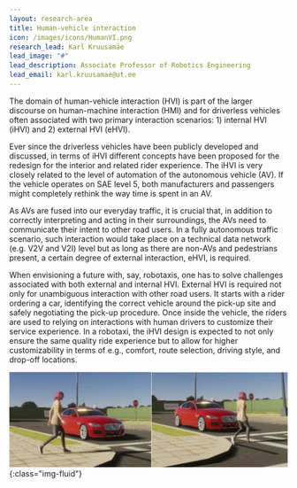 ```yaml
---
layout: research-area
title: Human-vehicle interaction
icon: /images/icons/HumanVI.png
research_lead: Karl Kruusamäe
lead_image: "#"
lead_description: Associate Professor of Robotics Engineering
lead_email: karl.kruusamae@ut.ee
---
```


The domain of human-vehicle interaction (HVI) is part of the larger discourse on human-machine interaction (HMI) and for driverless vehicles often associated with two primary interaction scenarios: 1) internal HVI (iHVI) and 2) external HVI (eHVI).

Ever since the driverless vehicles have been publicly developed and discussed, in terms of iHVI different concepts have been proposed for the redesign for the interior and related rider experience. The iHVI is very closely related to the level of automation of the autonomous vehicle (AV). If the vehicle operates on SAE level 5, both manufacturers and passengers might completely rethink the way time is spent in an AV.

As AVs are fused into our everyday traffic, it is crucial that, in addition to correctly interpreting and acting in their surroundings, the AVs need to communicate their intent to other road users. In a fully autonomous traffic scenario, such interaction would take place on a technical data network (e.g. V2V and V2I) level but as long as there are non-AVs and pedestrians present, a certain degree of external interaction, eHVI, is required.

When envisioning a future with, say, robotaxis, one has to solve challenges associated with both external and internal HVI. External HVI is required not only for unambiguous interaction with other road users. It starts with a rider ordering a car, identifying the correct vehicle around the pick-up site and safely negotiating the pick-up procedure. Once inside the vehicle, the riders are used to relying on interactions with human drivers to customize their service experience. In a robotaxi, the iHVI design is expected to not only ensure the same quality ride experience but to allow for higher customizability in terms of e.g., comfort, route selection, driving style, and drop-off locations.

![Vehicle gives way to pedestrian](/images/research/hvi.jpg){:class="img-fluid"}
